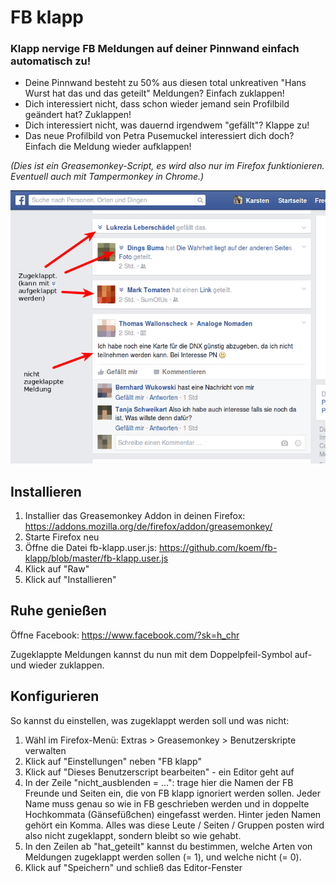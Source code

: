 # FB klapp

### Klapp nervige FB Meldungen auf deiner Pinnwand einfach automatisch zu!

* Deine Pinnwand besteht zu 50% aus diesen total unkreativen "Hans Wurst hat das und das geteilt" Meldungen? Einfach zuklappen!
* Dich interessiert nicht, dass schon wieder jemand sein Profilbild geändert hat? Zuklappen!
* Dich interessiert nicht, was dauernd irgendwem "gefällt"? Klappe zu!
* Das neue Profilbild von Petra Pusemuckel interessiert dich doch? Einfach die Meldung wieder aufklappen!

*(Dies ist ein Greasemonkey-Script, es wird also nur im Firefox funktionieren. Eventuell auch mit Tampermonkey in Chrome.)*

![Screenshot](https://raw.githubusercontent.com/koem/fb-klapp/master/screenshot.png)

## Installieren

1. Installier das Greasemonkey Addon in deinen Firefox: https://addons.mozilla.org/de/firefox/addon/greasemonkey/
1. Starte Firefox neu
1. Öffne die Datei fb-klapp.user.js: https://github.com/koem/fb-klapp/blob/master/fb-klapp.user.js
1. Klick auf "Raw"
1. Klick auf "Installieren"

## Ruhe genießen

Öffne Facebook: https://www.facebook.com/?sk=h_chr

Zugeklappte Meldungen kannst du nun mit dem Doppelpfeil-Symbol auf- und wieder zuklappen.

## Konfigurieren

So kannst du einstellen, was zugeklappt werden soll und was nicht:

1. Wähl im Firefox-Menü: Extras &gt; Greasemonkey &gt; Benutzerskripte verwalten
1. Klick auf "Einstellungen" neben "FB klapp"
1. Klick auf "Dieses Benutzerscript bearbeiten" - ein Editor geht auf
1. In der Zeile "nicht_ausblenden = ...": trage hier die Namen der FB Freunde und Seiten ein, die von FB klapp ignoriert werden sollen. Jeder Name muss genau so wie in FB geschrieben werden und in doppelte Hochkommata (Gänsefüßchen) eingefasst werden. Hinter jeden Namen gehört ein Komma. Alles was diese Leute / Seiten / Gruppen posten wird also nicht zugeklappt, sondern bleibt so wie gehabt.
1. In den Zeilen ab "hat_geteilt" kannst du bestimmen, welche Arten von Meldungen zugeklappt werden sollen (= 1), und welche nicht (= 0).
1. Klick auf "Speichern" und schließ das Editor-Fenster

